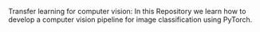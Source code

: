Transfer learning for computer vision:
In this Repository we learn how to develop a computer vision pipeline for image classification using PyTorch.
